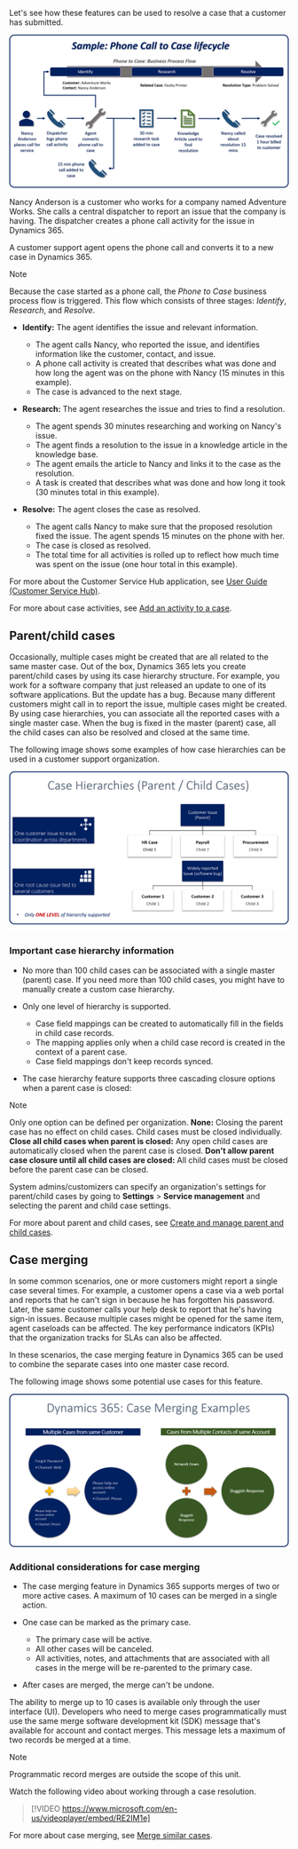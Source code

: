 Let's see how these features can be used to resolve a case that a customer has submitted.

![Sample phone call to case lifecycle](../media/cm_unit5_5.png)

Nancy Anderson is a customer who works for a company named Adventure Works. She calls a central dispatcher to report an issue that the company is having. The dispatcher creates a phone call activity for the issue in Dynamics 365.

A customer support agent opens the phone call and converts it to a new case in Dynamics 365.

> [!NOTE]
> Because the case started as a phone call, the *Phone to Case* business process flow is triggered. This flow which consists of three stages: *Identify*, *Research*, and *Resolve*.

- **Identify:** The agent identifies the issue and relevant information.

    - The agent calls Nancy, who reported the issue, and identifies information like the customer, contact, and issue.
    - A phone call activity is created that describes what was done and how long the agent was on the phone with Nancy (15 minutes in this example).
    - The case is advanced to the next stage.

- **Research:** The agent researches the issue and tries to find a resolution.

    - The agent spends 30 minutes researching and working on Nancy's issue.
    - The agent finds a resolution to the issue in a knowledge article in the knowledge base.
    - The agent emails the article to Nancy and links it to the case as the resolution.
    - A task is created that describes what was done and how long it took (30 minutes total in this example).

- **Resolve:** The agent closes the case as resolved.

    - The agent calls Nancy to make sure that the proposed resolution fixed the issue. The agent spends 15 minutes on the phone with her.
    - The case is closed as resolved.
    - The total time for all activities is rolled up to reflect how much time was spent on the issue (one hour total in this example).

For more about the Customer Service Hub
application, see [User Guide (Customer Service Hub)](https://docs.microsoft.com/dynamics365/customer-engagement/customer-service/user-guide-customer-service-hub).

For more about case activities, see [Add an activity to a case](https://docs.microsoft.com/dynamics365/customer-engagement/customer-service/user-guide-customer-service#add-an-activity-to-a-case).

## Parent/child cases

Occasionally, multiple cases might be created that are all related to the same master case. Out of the box, Dynamics 365 lets you create parent/child cases by using its case hierarchy structure. For example, you work for a software company that just released an update to one of its software applications. But the update has a bug. Because many different customers might call in to report the issue, multiple cases might be created. By using case hierarchies, you can associate all the reported cases with a single master case. When the bug is fixed in the master (parent) case, all the child cases can also be resolved and closed at the same time.

The following image shows some examples of how case hierarchies can be used in a customer support organization.

![Case hierarchies in customer support](../media/cm_unit5_6.png)

### Important case hierarchy information

- No more than 100 child cases can be associated with a single master (parent) case. If you need more than 100 child cases, you might have to manually create a custom case hierarchy.
- Only one level of hierarchy is supported.

    - Case field mappings can be created to automatically fill in the fields in child case records.
    - The mapping applies only when a child case record is created in the context of a parent case.
    - Case field mappings don't keep records synced.

- The case hierarchy feature supports three cascading closure options when a parent case is closed:

> [!NOTE]
> Only one option can be defined per organization.
> **None:** Closing the parent case has no effect on child cases. Child cases must be closed individually.
> **Close all child cases when parent is closed:** Any open child cases are automatically closed when the parent case is closed.
> **Don't allow parent case closure until all child cases are closed:** All child cases must be closed before the parent case can be closed.

System admins/customizers can specify an organization's settings for parent/child cases by going to **Settings** \> **Service management** and selecting the parent and child case settings.

For more about parent and child cases, see [Create and manage parent and child cases](https://docs.microsoft.com/dynamics365/customer-engagement/customer-service/user-guide-customer-service#create-and-manage-parent-and-child-cases).

## Case merging

In some common scenarios, one or more customers might report a single case several times. For example, a customer opens a case via a web portal and reports that he can't sign in because he has forgotten his password. Later, the same customer calls your help desk to report that he's having sign-in issues. Because multiple cases might be opened for the same item, agent caseloads can be affected. The key performance indicators (KPIs) that the organization tracks for SLAs can also be affected.

In these scenarios, the case merging feature in Dynamics 365 can be used to combine the separate cases into one master case record.

The following image shows some potential use cases for this feature.

![Case merging examples](../media/cm_unit5_7.png)

### Additional considerations for case merging

- The case merging feature in Dynamics 365 supports merges of two or more active cases. A maximum of 10 cases can be merged in a single action.

- One case can be marked as the primary case.

    - The primary case will be active.
    - All other cases will be canceled.
    - All activities, notes, and attachments that are associated with all cases in the merge will be re-parented to the primary case.

- After cases are merged, the merge can't be undone.

The ability to merge up to 10 cases is available only through the user interface (UI). Developers who need to merge cases programmatically must use the same merge software development kit (SDK) message that's available for account and contact merges. This message lets a maximum of two records be merged at a time.

> [!NOTE]
> Programmatic record merges are outside the scope of this unit.

Watch the following video about working through a case resolution.

> [!VIDEO https://www.microsoft.com/en-us/videoplayer/embed/RE2IM1e]

For more about case merging, see [Merge similar cases](https://docs.microsoft.com/dynamics365/customer-engagement/customer-service/user-guide-customer-service#merge-similar-cases).
